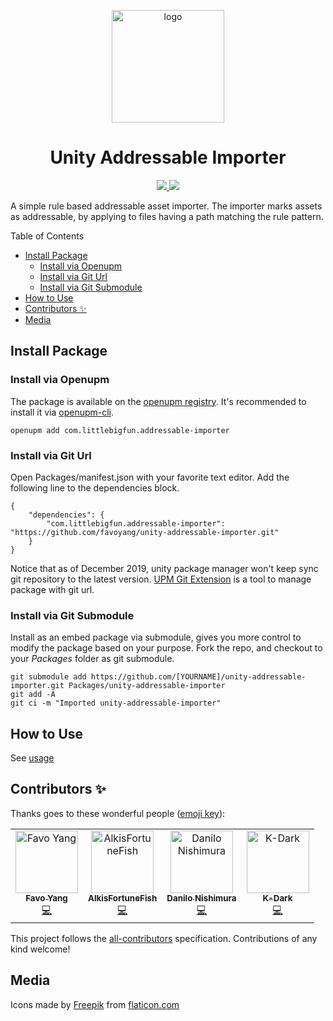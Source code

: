 <p align="center">
  <img width="180" src="https://raw.githubusercontent.com/favoyang/unity-addressable-importer/master/Media/icon-512.png" alt="logo">
</p>
<h1 align="center">Unity Addressable Importer</h1>
<p align="center">
  <a href="https://openupm.com/packages/com.littlebigfun.addressable-importer/">
    <img src="https://img.shields.io/npm/v/com.littlebigfun.addressable-importer?label=openupm&amp;registry_uri=https://package.openupm.com" />
  </a>
  <a href="#contributors">
    <img src="https://img.shields.io/badge/all_contributors-4-orange.svg?style=flat-square"/>
  </a>
</p>

A simple rule based addressable asset importer. The importer marks assets as addressable, by applying to files having a path matching the rule pattern.

Table of Contents

- [Install Package](#install-package)
  - [Install via Openupm](#install-via-openupm)
  - [Install via Git Url](#install-via-git-url)
  - [Install via Git Submodule](#install-via-git-submodule)
- [How to Use](#how-to-use)
- [Contributors ✨](#contributors-)
- [Media](#media)

## Install Package

### Install via Openupm

The package is available on the [openupm registry](https://openupm.com). It's recommended to install it via [openupm-cli](https://github.com/openupm/openupm-cli).

```
openupm add com.littlebigfun.addressable-importer
```

### Install via Git Url

Open Packages/manifest.json with your favorite text editor. Add the following line to the dependencies block.

    {
        "dependencies": {
            "com.littlebigfun.addressable-importer": "https://github.com/favoyang/unity-addressable-importer.git"
        }
    }

Notice that as of December 2019, unity package manager won't keep sync git repository to the latest version. [UPM Git Extension](https://github.com/mob-sakai/UpmGitExtension) is a tool to manage package with git url.

### Install via Git Submodule

Install as an embed package via submodule, gives you more control to modify the package based on your purpose. Fork the repo, and checkout to your *Packages* folder as git submodule.

    git submodule add https://github.com/[YOURNAME]/unity-addressable-importer.git Packages/unity-addressable-importer
    git add -A
    git ci -m "Imported unity-addressable-importer"

## How to Use

See [usage](./Documentation~/AddressableImporter.md)

## Contributors ✨

Thanks goes to these wonderful people ([emoji key](https://allcontributors.org/docs/en/emoji-key)):

<!-- ALL-CONTRIBUTORS-LIST:START - Do not remove or modify this section -->
<!-- prettier-ignore -->
<table>
  <tr>
    <td align="center"><a href="http://littlebigfun.com"><img src="https://avatars2.githubusercontent.com/u/125390?v=4" width="100px;" alt="Favo Yang"/><br /><sub><b>Favo Yang</b></sub></a><br /><a href="https://github.com/favoyang/unity-addressable-importer/commits?author=favoyang" title="Code">💻</a></td>
    <td align="center"><a href="https://github.com/AlkisFortuneFish"><img src="https://avatars2.githubusercontent.com/u/43749706?v=4" width="100px;" alt="AlkisFortuneFish"/><br /><sub><b>AlkisFortuneFish</b></sub></a><br /><a href="https://github.com/favoyang/unity-addressable-importer/commits?author=AlkisFortuneFish" title="Code">💻</a></td>
    <td align="center"><a href="http://www.insanegames.com.br"><img src="https://avatars0.githubusercontent.com/u/2972924?v=4" width="100px;" alt="Danilo Nishimura"/><br /><sub><b>Danilo Nishimura</b></sub></a><br /><a href="https://github.com/favoyang/unity-addressable-importer/commits?author=danilonishi" title="Code">💻</a></td>
    <td align="center"><a href="https://github.com/K-Dark"><img src="https://avatars2.githubusercontent.com/u/44504098?v=4" width="100px;" alt="K-Dark"/><br /><sub><b>K-Dark</b></sub></a><br /><a href="https://github.com/favoyang/unity-addressable-importer/commits?author=K-Dark" title="Code">💻</a></td>
  </tr>
</table>

<!-- ALL-CONTRIBUTORS-LIST:END -->

This project follows the [all-contributors](https://github.com/all-contributors/all-contributors) specification. Contributions of any kind welcome!

## Media

Icons made by [Freepik](https://www.flaticon.com/authors/freepik) from [flaticon.com](http://www.flaticon.com)
